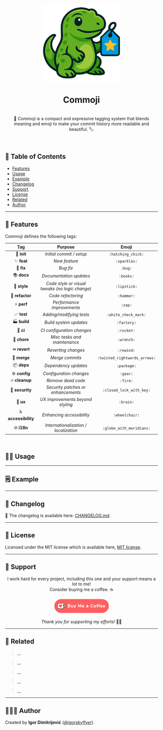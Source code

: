 <div align="center">
  <img src="https://raw.githubusercontent.com/igorskyflyer/commoji/main/assets/commoji.png" alt="Icon of Commoji, a Visual Studio Code extension" width="256" height="256">
<h1 align="center">Commoji</h1>
</div>

<br>

<div align="center">
  🐉 Commoji is a compact and expressive tagging system that blends meaning and emoji to make your commit history more readable and beautiful. 🏷️
</div>

<br>
<br>

## 📃 Table of Contents

- [Features](#-features)
- [Usage](#-usage)
- [Example](#️-example)
- [Changelog](#-changelog)
- [Support](#-support)
- [License](#-license)
- [Related](#-related)
- [Author](#-author)

---

## 🤖 Features

Commoji defines the following tags:

|       Tag           |                    Purpose                     |            Emoji             |
|:-------------------:|:----------------------------------------------:|:----------------------------:|
| 🐣 **init**         | *Initial commit / setup*                       | `:hatching_chick:`           |
| ✨ **feat**         | *New feature*                                  | `:sparkles:`                 |
| 🐛 **fix**          | *Bug fix*                                      | `:bug:`                      |
| 📚 **docs**         | *Documentation updates*                        | `:books:`                    |
| 💄 **style**        | *Code style or visual tweaks (no logic change)*| `:lipstick:`                 |
| 🔨 **refactor**     | *Code refactoring*                             | `:hammer:`                   |
| ⚡ **perf**         | *Performance improvements*                     | `:zap:`                      |
| ✅ **test**         | *Adding/modifying tests*                       | `:white_check_mark:`         |
| 🏭 **build**        | *Build system updates*                         | `:factory:`                  |
| 🚀 **ci**           | *CI configuration changes*                     | `:rocket:`                   |
| 🔧 **chore**        | *Misc tasks and maintenance*                   | `:wrench:`                   |
| ⏪ **revert**       | *Reverting changes*                            | `:rewind:`                   |
| 🔀 **merge**        | *Merge commits*                                | `:twisted_rightwards_arrows:`|
| 📦 **deps**         | *Dependency updates*                           | `:package:`                  |
| ⚙️ **config**       | *Configuration changes*                        | `:gear:`                     |
| 🔥 **cleanup**      | *Remove dead code*                             | `:fire:`                     |
| 🔐 **security**     | *Security patches or enhancements*             | `:closed_lock_with_key:`     |
| 🧠 **ux**           | *UX improvements beyond styling*               | `:brain:`                    |
| ♿ **accessibility**| *Enhancing accessibility*                      | `:wheelchair:`               |
| 🌐 **i18n**         | *Internationalization / localization*          | `:globe_with_meridians:`     |

<br>

## 🕵🏼 Usage

---

## 🗒️ Example


---

## 📝 Changelog

📑 The changelog is available here: [CHANGELOG.md](https://github.com/igorskyflyer/commoji/blob/main/CHANGELOG.md).

---

## 🪪 License

Licensed under the MIT license which is available here, [MIT license](https://github.com/igorskyflyer/commoji/blob/main/LICENSE.txt).

---

## 💖 Support

<div align="center">
  I work hard for every project, including this one and your support means a lot to me!
  <br>
  Consider buying me a coffee. ☕
  <br>
  <br>
  <a href="https://ko-fi.com/igorskyflyer" target="_blank"><img src="https://raw.githubusercontent.com/igorskyflyer/igorskyflyer/main/assets/ko-fi.png" alt="Donate to igorskyflyer" width="180" height="46"></a>
  <br>
  <br>
  <em>Thank you for supporting my efforts!</em> 🙏😊
</div>

---

## 🧬 Related

[]()

> __

[]()

> __

[]()

> __

[]()

> __

[]()

> __

---

## 👨🏻‍💻 Author
Created by **Igor Dimitrijević** ([*@igorskyflyer*](https://github.com/igorskyflyer/)).

